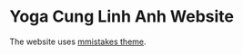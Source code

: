 # Yoga Cung Linh Anh Website

The website uses [mmistakes theme](https://github.com/mmistakes/mm-github-pages-starter).
